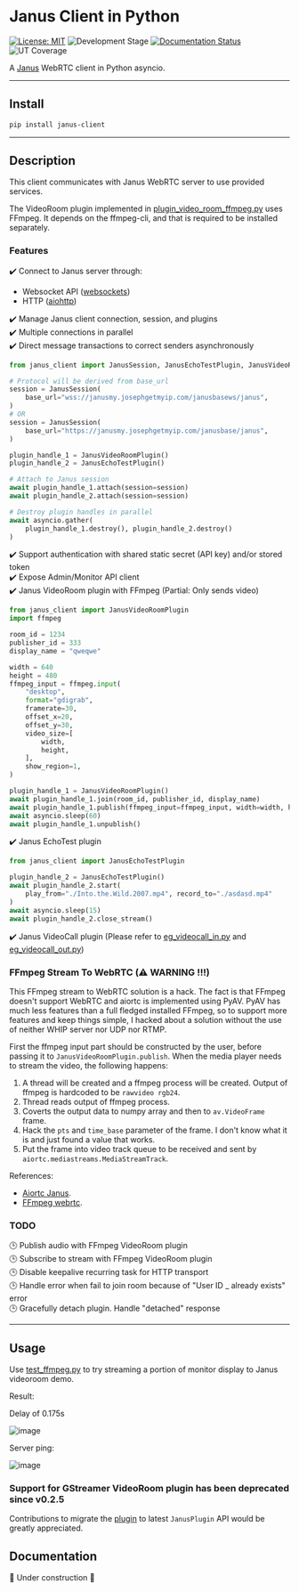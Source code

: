 # Janus Client in Python

[![License: MIT](https://img.shields.io/badge/License-MIT-yellow.svg)](https://opensource.org/licenses/MIT) ![Development Stage](https://img.shields.io/badge/Stage-ALPHA-orange.svg) [![Documentation Status](https://readthedocs.org/projects/janus-client-in-python/badge/?version=latest)](https://janus-client-in-python.readthedocs.io/en/latest/?badge=latest) ![UT Coverage](https://img.shields.io/badge/coverage-80%25-green)


A [Janus](https://github.com/meetecho/janus-gateway) WebRTC client in Python asyncio.

---

## Install

```bash
pip install janus-client
```

---

## Description

This client communicates with Janus WebRTC server to use provided services.

The VideoRoom plugin implemented in [plugin_video_room_ffmpeg.py](./janus_client/plugin_video_room_ffmpeg.py) uses FFmpeg. It depends on the ffmpeg-cli, and that is required to be installed separately.

### Features

:heavy_check_mark: Connect to Janus server through:
  - Websocket API ([websockets](https://github.com/aaugustin/websockets))
  - HTTP ([aiohttp](https://docs.aiohttp.org/en/stable/index.html))

:heavy_check_mark: Manage Janus client connection, session, and plugins  
:heavy_check_mark: Multiple connections in parallel  
:heavy_check_mark: Direct message transactions to correct senders asynchronously  
```python
from janus_client import JanusSession, JanusEchoTestPlugin, JanusVideoRoomPlugin

# Protocol will be derived from base_url
session = JanusSession(
    base_url="wss://janusmy.josephgetmyip.com/janusbasews/janus",
)
# OR
session = JanusSession(
    base_url="https://janusmy.josephgetmyip.com/janusbase/janus",
)

plugin_handle_1 = JanusVideoRoomPlugin()
plugin_handle_2 = JanusEchoTestPlugin()

# Attach to Janus session
await plugin_handle_1.attach(session=session)
await plugin_handle_2.attach(session=session)

# Destroy plugin handles in parallel
await asyncio.gather(
    plugin_handle_1.destroy(), plugin_handle_2.destroy()
)
```
:heavy_check_mark: Support authentication with shared static secret (API key) and/or stored token  
:heavy_check_mark: Expose Admin/Monitor API client  
:heavy_check_mark: Janus VideoRoom plugin with FFmpeg (Partial: Only sends video)  
```python
from janus_client import JanusVideoRoomPlugin
import ffmpeg

room_id = 1234
publisher_id = 333
display_name = "qweqwe"

width = 640
height = 480
ffmpeg_input = ffmpeg.input(
    "desktop",
    format="gdigrab",
    framerate=30,
    offset_x=20,
    offset_y=30,
    video_size=[
        width,
        height,
    ],
    show_region=1,
)

plugin_handle_1 = JanusVideoRoomPlugin()
await plugin_handle_1.join(room_id, publisher_id, display_name)
await plugin_handle_1.publish(ffmpeg_input=ffmpeg_input, width=width, height=height)
await asyncio.sleep(60)
await plugin_handle_1.unpublish()
```
:heavy_check_mark: Janus EchoTest plugin  
```python
from janus_client import JanusEchoTestPlugin

plugin_handle_2 = JanusEchoTestPlugin()
await plugin_handle_2.start(
    play_from="./Into.the.Wild.2007.mp4", record_to="./asdasd.mp4"
)
await asyncio.sleep(15)
await plugin_handle_2.close_stream()
```
:heavy_check_mark: Janus VideoCall plugin (Please refer to [eg_videocall_in.py](./eg_videocall_in.py) and [eg_videocall_out.py](./eg_videocall_out.py))  

### FFmpeg Stream To WebRTC (:warning: **WARNING !!!**)

This FFmpeg stream to WebRTC solution is a hack. The fact is that FFmpeg doesn't support WebRTC and aiortc is implemented using PyAV. PyAV has much less features than a full fledged installed FFmpeg, so to support more features and keep things simple, I hacked about a solution without the use of neither WHIP server nor UDP nor RTMP.

First the ffmpeg input part should be constructed by the user, before passing it to `JanusVideoRoomPlugin.publish`. When the media player needs to stream the video, the following happens:
1. A thread will be created and a ffmpeg process will be created. Output of ffmpeg is hardcoded to be `rawvideo rgb24`.
2. Thread reads output of ffmpeg process.
3. Coverts the output data to numpy array and then to `av.VideoFrame` frame.
4. Hack the `pts` and `time_base` parameter of the frame. I don't know what it is and just found a value that works.
5. Put the frame into video track queue to be received and sent by `aiortc.mediastreams.MediaStreamTrack`.

References:
- [Aiortc Janus](https://github.com/aiortc/aiortc/tree/main/examples/janus).
- [FFmpeg webrtc](https://github.com/ossrs/ffmpeg-webrtc/pull/1).

### TODO

:clock3: Publish audio with FFmpeg VideoRoom plugin  
:clock3: Subscribe to stream with FFmpeg VideoRoom plugin  
:clock3: Disable keepalive recurring task for HTTP transport  
:clock3: Handle error when fail to join room because of "User ID _ already exists" error  
:clock3: Gracefully detach plugin. Handle "detached" response  

---

## Usage

Use [test_ffmpeg.py](./test_ffmpeg.py) to try streaming a portion of monitor display to Janus videoroom demo.

Result:

Delay of 0.175s

![image](https://github.com/josephlim94/janus_gst_client_py/assets/5723232/739ba55a-71b9-445a-b823-a09a72ae9fb5)

Server ping:

![image](https://github.com/josephlim94/janus_gst_client_py/assets/5723232/e08c3f2d-d12e-4aa3-8c81-3539be4b0304)

### Support for GStreamer VideoRoom plugin has been deprecated since v0.2.5

Contributions to migrate the [plugin](./janus_client/plugin_video_room.py) to latest `JanusPlugin` API would be greatly appreciated.

## Documentation

:construction: Under construction :construction:
